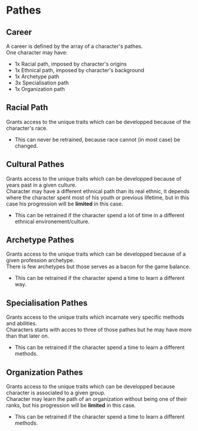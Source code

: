 # Pathes

## Career

A career is defined by the array of a character's pathes.  
One character may have:

- 1x Racial path, imposed by character's origins
- 1x Ethnical path, imposed by character's background
- 1x Archetype path
- 3x Specialisation path
- 1x Organization path

## Racial Path

Grants access to the unique traits which can be developped because of the character's race.

- This can never be retrained, because race cannot (in most case) be changed.

## Cultural Pathes

Grants access to the unique traits which can be developped because of years past in a given culture.  
Character may have a different ethnical path than its real ethnic, it depends where the character spent most of his youth or previous lifetime, but in this case his progression will be **limited** in this case.

- This can be retrained if the character spend a lot of time in a different ethnical environement/culture.

## Archetype Pathes

Grants access to the unique traits which can be developped because of a given profession archetype.  
There is few archetypes but those serves as a bacon for the game balance.

- This can be retrained if the character spend a time to learn a different way.

## Specialisation Pathes

Grants access to the unique traits which incarnate very specific methods and abilities.  
Characters starts with acces to three of those pathes but he may have more than that later on.

- This can be retrained if the character spend a time to learn a different methods.

## Organization Pathes

Grants access to the unique traits which can be developped because character is associated to a given group.  
Character may learn the path of an organization without being one of their ranks, but his progression will be **limited** in this case.

- This can be retrained if the character spend a time to learn a different methods.

